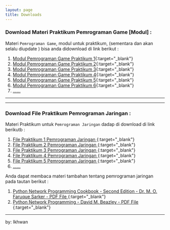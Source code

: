 ```yaml
---
layout: page
title: Downloads
---
```


### Download Materi Praktikum <b>Pemrograman Game</b> [Modul] :

Materi `Pemrograman Game`, modul untuk praktikum, (sementara dan akan selalu diupdate ) bisa anda didownload di link berikut :

1. [Modul Pemrograman Game Praktikum 1](assets/reff/pgame/Modul_Pgame_prak_1.pdf){:target="_blank"}
1. [Modul Pemrograman Game Praktikum 2](assets/reff/pgame/Modul_Pgame_prak_2.pdf){:target="_blank"}
1. [Modul Pemrograman Game Praktikum 3](assets/reff/pgame/Modul_Pgame_prak_3.pdf){:target="_blank"}
1. [Modul Pemrograman Game Praktikum 4](assets/reff/pgame/Modul_Pgame_prak_4.pdf){:target="_blank"}
1. [Modul Pemrograman Game Praktikum 5](assets/reff/pgame/Modul_Pgame_prak_5.pdf){:target="_blank"}
1. [Modul Pemrograman Game Praktikum 6](assets/reff/pgame/Modul_Pgame_prak_6.pdf){:target="_blank"}
2. <a href="#" onclick="alert('Baaaaa..!, Kocong to...:).');">......</a>



***
***


### Download File Praktikum <b>Pemrograman Jaringan </b> :

Materi Praktikum untuk `Pemrograman Jaringan` dadap di download di link berikutb :

1. [File  Praktikum 1 Pemrograman Jaringan ](assets/reff/pjar/Praktikum_PJar_1.pdf){:target="_blank"}
1. [File  Praktikum 2 Pemrograman Jaringan ](assets/reff/pjar/Praktikum_PJar_2.pdf){:target="_blank"}
1. [File  Praktikum 3 Pemrograman Jaringan ](assets/reff/pjar/Praktikum_PJar_3.pdf){:target="_blank"}
1. [File  Praktikum 4 Pemrograman Jaringan ](assets/reff/pjar/Praktikum_PJar_4.pdf){:target="_blank"}
1. [File  Praktikum 5 Pemrograman Jaringan ](assets/reff/pjar/Praktikum_PJar_5.pdf){:target="_blank"}
2. <a href="#" onclick="alert('Baaaaa......~!, Kocong to...:).');">......</a>


Anda dapat membaca materi tambahan tentang pemrograman jaringan pada tautan berikut  :

1. [Python Network Programming Cookbook - Second Edition - Dr. M. O. Faruque Sarker - PDF File ](assets/reff/pjar/PythonNetworkProgramming_SecondEdition_Ekstra.pdf){:target="_blank"}
2. [Python Network Programming - David M. Beazley - PDF File ](assets/reff/pjar/Python_NetBinder_Ekstra.pdf){:target="_blank"}



***
by: Ikhwan
